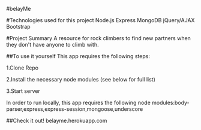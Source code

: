 #belayMe

#Technologies used for this project
Node.js
Express
MongoDB
jQuery/AJAX
Bootstrap

#Project Summary
A resource for rock climbers to find new partners when they don't have anyone to climb with.

##To use it yourself
This app requires the following steps:

1.Clone Repo

2.Install the necessary node modules (see below for full list)

3.Start server

In order to run locally, this app requires the following node modules:body-parser,express,express-session,mongoose,underscore

##Check it out!
belayme.herokuapp.com
